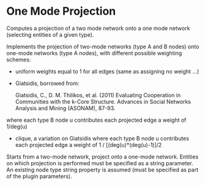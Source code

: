 # One Mode Projection
Computes a projection of a two mode network onto a one mode network (selecting entities of a given type).

Implements the projection of two-mode networks (type A and B nodes) onto one-mode networks (type A nodes),
with different possible weighting schemes:

*   uniform weights equal to 1 for all edges (same as assigning no weight ...)

*   Giatsidis, borrowed from:

	Giatsidis, C., D. M. Thilikos, et al. (2011)
	Evaluating Cooperation in Communities with the k-Core Structure.
	Advances in Social Networks Analysis and Mining (ASONAM), 87-93.

   where each type B node u contributes each projected edge a weight of 1/deg(u)

*   clique, a variation on Giatsidis where each type B node u contributes each projected edge a weight of 1 / [(deg(u)*(deg(u)-1)]/2


Starts from a two-mode network, project onto a one-mode network. Entities on which projection is performed must be specified as a string parameter. An existing node type string property is assumed (must be specified as part of the plugin parameters).

